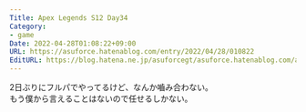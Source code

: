 ```yaml
---
Title: Apex Legends S12 Day34
Category:
- game
Date: 2022-04-28T01:08:22+09:00
URL: https://asuforce.hatenablog.com/entry/2022/04/28/010822
EditURL: https://blog.hatena.ne.jp/asuforcegt/asuforce.hatenablog.com/atom/entry/13574176438086941578
---
```


2日ぶりにフルパでやってるけど、なんか嚙み合わない。  
もう僕から言えることはないので任せるしかない。
